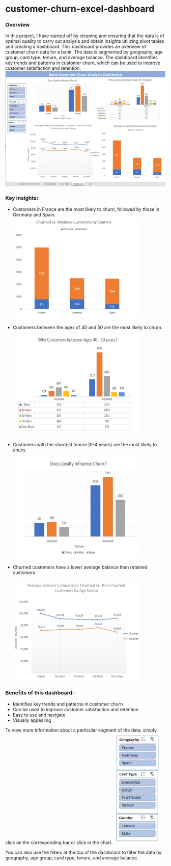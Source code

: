 # customer-churn-excel-dashboard


### Overview
In this project, I have started off by cleaning and ensuring that the data is of optimal quality to carry out analysis and obtain insights utilizing pivot tables and creating a dashboard.
This dashboard provides an overview of customer churn data for a bank. The data is segmented by geography, age group, card type, tenure, and average balance. 
The dashboard identifies key trends and patterns in customer churn, which can be used to improve customer satisfaction and retention.
  ![excel dashboards](excel_dashboard.jpg)

### Key insights:
- Customers in France are the most likely to churn, followed by those in Germany and Spain.
![Chart 1](img1.jpg)
  
- Customers between the ages of 40 and 50 are the most likely to churn.

  ![Chart 2](img4.jpg)
  
- Customers with the shortest tenure (0-4 years) are the most likely to churn.

  ![Chart 4](img3.jpg)
  
- Churned customers have a lower average balance than retained customers.

  ![Chart 5](img2.jpg)
  
### Benefits of this dashboard:
- Identifies key trends and patterns in customer churn
- Can be used to improve customer satisfaction and retention
- Easy to use and navigate
- Visually appealing

To view more information about a particular segment of the data, simply click on the corresponding bar or slice in the chart. 
![dashboard filters](filters.jpg)

You can also use the filters at the top of the dashboard to filter the data by geography, age group, card type, tenure, and average balance.
